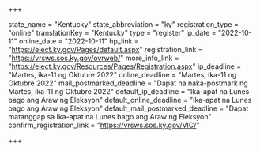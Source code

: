 +++

state_name = "Kentucky"
state_abbreviation = "ky"
registration_type = "online"
translationKey = "Kentucky"
type = "register"
ip_date = "2022-10-11"
online_date = "2022-10-11"
hp_link = "https://elect.ky.gov/Pages/default.aspx"
registration_link = "https://vrsws.sos.ky.gov/ovrweb/"
more_info_link = "https://elect.ky.gov/Resources/Pages/Registration.aspx"
ip_deadline = "Martes, ika-11 ng Oktubre 2022"
online_deadline = "Martes, ika-11 ng Oktubre 2022"
mail_postmarked_deadline = "Dapat na naka-postmark ng Martes, ika-11 ng Oktubre 2022"
default_ip_deadline = "Ika-apat na Lunes bago ang Araw ng Eleksyon"
default_online_deadline = "Ika-apat na Lunes bago ang Araw ng Eleksyon"
default_mail_postmarked_deadline = "Dapat matanggap sa Ika-apat na Lunes bago ang Araw ng Eleksyon"
confirm_registration_link = "https://vrsws.sos.ky.gov/VIC/"

+++